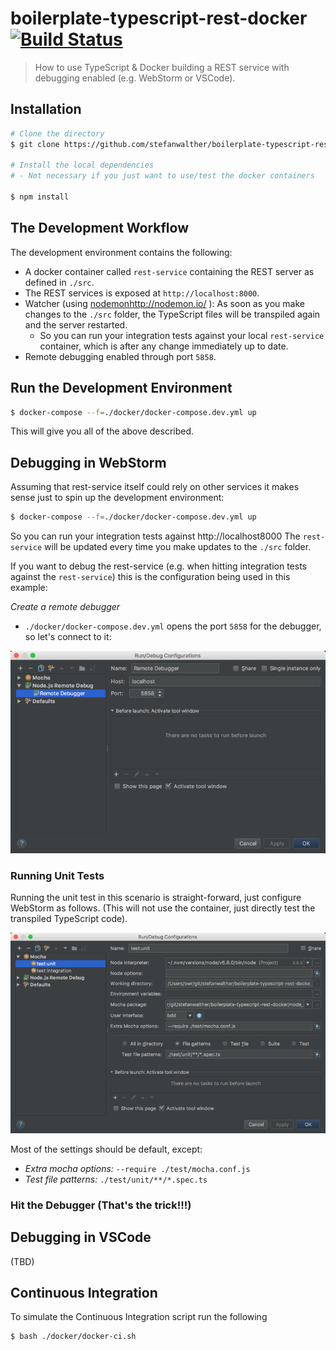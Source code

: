# boilerplate-typescript-rest-docker [![Build Status](https://travis-ci.org/stefanwalther/boilerplate-typescript-rest-docker.svg?branch=master)](https://travis-ci.org/stefanwalther/boilerplate-typescript-rest-docker)

> How to use TypeScript & Docker building a REST service with debugging enabled (e.g. WebStorm or VSCode).



## Installation

```sh
# Clone the directory
$ git clone https://github.com/stefanwalther/boilerplate-typescript-rest-docker

# Install the local dependencies
# - Not necessary if you just want to use/test the docker containers

$ npm install
```

## The Development Workflow

The development environment contains the following:  

- A docker container called `rest-service` containing the REST server as defined in `./src`.  
- The REST services is exposed at `http://localhost:8000`.  
- Watcher (using [nodemon]()http://nodemon.io/ ): As soon as you make changes to the `./src` folder, the TypeScript files will be transpiled again and the server restarted.
  - So you can run your integration tests against your local `rest-service` container, which is after any change immediately up to date.
- Remote debugging enabled through port `5858`.  

## Run the Development Environment

```sh
$ docker-compose --f=./docker/docker-compose.dev.yml up
```

This will give you all of the above described.

## Debugging in WebStorm

Assuming that rest-service itself could rely on other services it makes sense just to spin up the development environment:

```sh
$ docker-compose --f=./docker/docker-compose.dev.yml up
```

So you can run your integration tests against http://localhost8000
The `rest-service` will be updated every time you make updates to the `./src` folder.

If you want to debug the rest-service (e.g. when hitting integration tests against the `rest-service`) this is the configuration being used in this example:

*Create a remote debugger* 

- `./docker/docker-compose.dev.yml` opens the port `5858` for the debugger, so let's connect to it:

![Remote Debugger Configuration in WebStorm](./docs/images/remote-debugger-configuraton.png)

### Running Unit Tests

Running the unit test in this scenario is straight-forward, just configure WebStorm as follows.
(This will not use the container, just directly test the transpiled TypeScript code).

![Configure Unit Tests in WebStorm](./docs/images/config-unit-tests.png)

Most of the settings should be default, except:

- *Extra mocha options:* `--require ./test/mocha.conf.js`
- *Test file patterns:* `./test/unit/**/*.spec.ts`

### Hit the Debugger (That's the trick!!!)




## Debugging in VSCode

(TBD)

## Continuous Integration

To simulate the Continuous Integration script run the following

```sh
$ bash ./docker/docker-ci.sh
```



